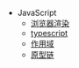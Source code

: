 * JavaScript
  * [浏览器渲染](src/js/web)
  * [typescript](src/js/typescript)
  * [作用域](src/js/scope)
  * [原型链](src/js/prototype)